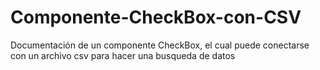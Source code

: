# Componente-CheckBox-con-CSV
Documentación de un componente CheckBox, el cual puede conectarse con un archivo csv para hacer una busqueda de datos

